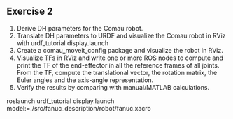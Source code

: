## Exercise 2
1.	Derive DH parameters for the Comau robot.
2.	Translate DH parameters to URDF and visualize the Comau robot in RViz with urdf_tutorial display.launch 
3.	Create a comau_moveit_config package and visualize the robot in RViz.
4.	Visualize TFs in RViz and write one or more ROS nodes to compute and print the TF of the end-effector in all the reference frames of all joints. From the TF, compute the translational vector, the rotation matrix, the Euler angles and the axis-angle representation.
5.	Verify the results by comparing with manual/MATLAB calculations.




roslaunch urdf_tutorial display.launch model:=./src/fanuc_description/robot/fanuc.xacro

